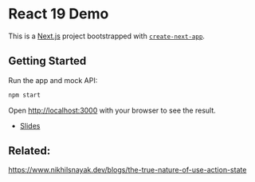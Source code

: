 # React 19 Demo

This is a [Next.js](https://nextjs.org) project bootstrapped with [`create-next-app`](https://nextjs.org/docs/app/api-reference/cli/create-next-app).

## Getting Started

Run the app and mock API:

```bash
npm start
```

Open [http://localhost:3000](http://localhost:3000) with your browser to see the result.

- [Slides](https://www.dropbox.com/scl/fi/pyc01351se2ti50p5m5yg/React-19-The-New-Stuff.pptx?rlkey=bnwd2yotu76cd8tfjkurtixgd&dl=0)

## Related:

https://www.nikhilsnayak.dev/blogs/the-true-nature-of-use-action-state
